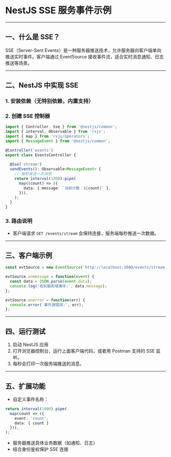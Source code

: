 
# NestJS SSE 服务事件示例

---

## 一、什么是 SSE？

SSE（Server-Sent Events）是一种服务器推送技术，允许服务器向客户端单向推送实时事件。客户端通过 EventSource 接收事件流，适合实时消息通知、日志推送等场景。

---

## 二、NestJS 中实现 SSE

### 1. 安装依赖（无特别依赖，内置支持）

### 2. 创建 SSE 控制器

```ts
import { Controller, Sse } from '@nestjs/common';
import { interval, Observable } from 'rxjs';
import { map } from 'rxjs/operators';
import { MessageEvent } from '@nestjs/common';

@Controller('events')
export class EventsController {
  
  @Sse('stream')
  sendEvents(): Observable<MessageEvent> {
    // 每秒发送一次消息
    return interval(1000).pipe(
      map((count) => ({
        data: { message: `当前计数：${count}` },
      })),
    );
  }
}
```

### 3. 路由说明

* 客户端请求 `GET /events/stream` 会保持连接，服务端每秒推送一次数据。

---

## 三、客户端示例

```js
const evtSource = new EventSource('http://localhost:3000/events/stream');

evtSource.onmessage = function(event) {
  const data = JSON.parse(event.data);
  console.log('收到服务端事件:', data.message);
};

evtSource.onerror = function(err) {
  console.error('事件源错误:', err);
};
```

---

## 四、运行测试

1. 启动 NestJS 应用
2. 打开浏览器控制台，运行上面客户端代码，或者用 Postman 支持的 SSE 监听。
3. 每秒会打印一次服务端推送的消息。

---

## 五、扩展功能

* 自定义事件名称：

```ts
return interval(1000).pipe(
  map(count => ({
    event: 'count',
    data: { count }
  })),
);
```

* 服务器推送具体业务数据（如通知、日志）
* 结合身份鉴权保护 SSE 连接

 